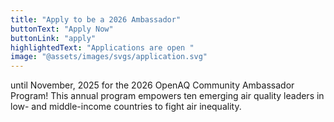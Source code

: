 ```yaml
---
title: "Apply to be a 2026 Ambassador"
buttonText: "Apply Now"
buttonLink: "apply"
highlightedText: "Applications are open "
image: "@assets/images/svgs/application.svg"
---
```


until November, 2025 for the 2026 OpenAQ Community Ambassador Program! This annual program empowers ten emerging air quality leaders in low- and middle-income countries to fight air inequality.
